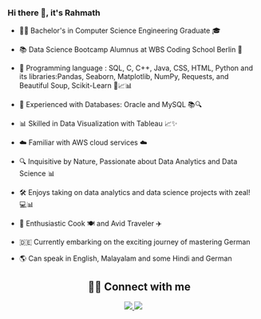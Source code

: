 ### Hi there 👋, it's Rahmath


- 👨‍🎓 Bachelor's in Computer Science Engineering Graduate 🎓
  
- 📚 Data Science Bootcamp Alumnus at WBS Coding School Berlin 🚀
  
- 🐍 Programming language : SQL, C, C++, Java, CSS, HTML, Python and its libraries:Pandas, Seaborn, Matplotlib, NumPy, Requests, and Beautiful Soup, Scikit-Learn 🐼📈📊
  
- 💾 Experienced with Databases: Oracle and MySQL 📚🔍
  
- 📊 Skilled in Data Visualization with Tableau 📈✨
  
- ☁️ Familiar with AWS cloud services ☁️
  
- 🔍 Inquisitive by Nature, Passionate about Data Analytics and Data Science 📊
  
- 🛠️ Enjoys taking on data analytics and data science projects with zeal! 💻📊
  
- 🍳 Enthusiastic Cook 🍽️ and Avid Traveler ✈️
  
- 🇩🇪 Currently embarking on the exciting journey of mastering German
  
- 🌎 Can speak in English, Malayalam and some Hindi and German

  <h2 align="center"> 🤝🏻 Connect with me </h2>

<p align="center">
  <a href="https://www.linkedin.com/in/rahmath-rahmath/">
   <img src="https://img.icons8.com/color/48/000000/linkedin.png"/>
  </a>
  <a href="mailto:rahmath.rahim15@gmail.com">
     <img src="https://img.icons8.com/color/48/000000/gmail.png"/>
  </a>
</p>
